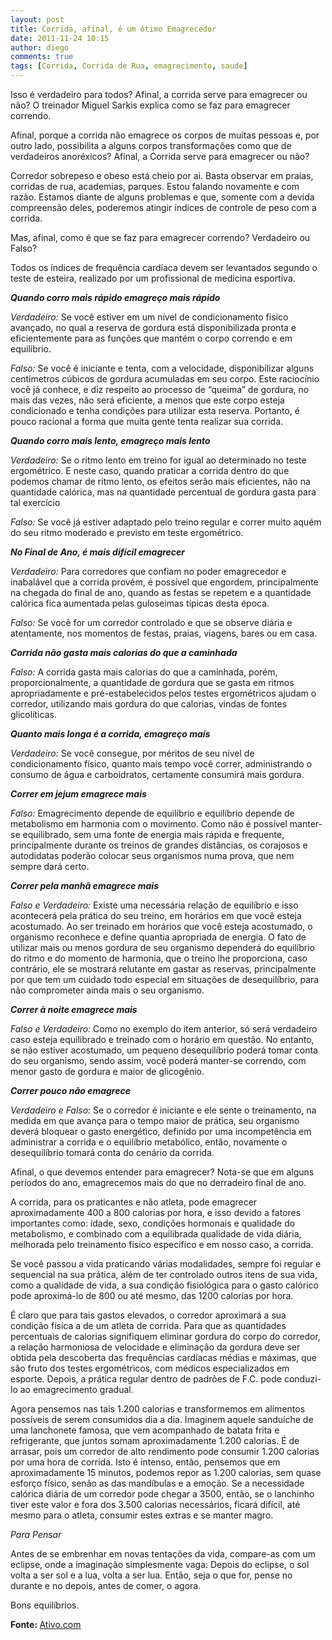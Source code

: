 ```yaml
---
layout: post
title: Corrida, afinal, é um ótimo Emagrecedor
date: 2011-11-24 10:15
author: diego
comments: true
tags: [Corrida, Corrida de Rua, emagrecimento, saude]
---
```

Isso é verdadeiro para todos? Afinal, a corrida serve para emagrecer ou não? O treinador Miguel Sarkis explica como se faz para emagrecer correndo.

Afinal, porque a corrida não emagrece os corpos de muitas pessoas e, por outro lado, possibilita a alguns corpos transformações como que de verdadeiros anoréxicos? Afinal, a Corrida serve para emagrecer ou não?

Corredor sobrepeso e obeso está cheio por ai. Basta observar em praias, corridas de rua, academias, parques. Estou falando novamente e com razão. Estamos diante de alguns problemas e que, somente com a devida compreensão deles, poderemos atingir índices de controle de peso com a corrida.

Mas, afinal, como é que se faz para emagrecer correndo? Verdadeiro ou Falso?

Todos os índices de frequência cardíaca devem ser levantados segundo o teste de esteira, realizado por um profissional de medicina esportiva.

<em><strong>Quando corro mais rápido emagreço mais rápido</strong></em>

<em>Verdadeiro:</em> Se você estiver em um nível de condicionamento físico avançado, no qual a reserva de gordura está disponibilizada pronta e eficientemente para as funções que mantém o corpo correndo e em equilíbrio.

<em>Falso:</em> Se você é iniciante e tenta, com a velocidade, disponibilizar alguns centímetros cúbicos de gordura acumuladas em seu corpo. Este raciocínio você já conhece, e diz respeito ao processo de “queima” de gordura, no mais das vezes, não será eficiente, a menos que este corpo esteja condicionado e tenha condições para utilizar esta reserva. Portanto, é pouco racional a forma que muita gente tenta realizar sua corrida.

<em><strong>Quando corro mais lento, emagreço mais lento</strong></em>

<em>Verdadeiro:</em> Se o ritmo lento em treino for igual ao determinado no teste ergométrico. E neste caso, quando praticar a corrida dentro do que podemos chamar de ritmo lento, os efeitos serão mais eficientes, não na quantidade calórica, mas na quantidade percentual de gordura gasta para tal exercício

<em>Falso:</em> Se você já estiver adaptado pelo treino regular e correr muito aquém do seu ritmo moderado e previsto em teste ergométrico.

<em><strong>No Final de Ano, é mais difícil emagrecer</strong></em>

<em>Verdadeiro:</em> Para corredores que confiam no poder emagrecedor e inabalável que a corrida provém, é possível que engordem, principalmente na chegada do final de ano, quando as festas se repetem e a quantidade calórica fica aumentada pelas guloseimas típicas desta época.

<em>Falso:</em> Se você for um corredor controlado e que se observe diária e atentamente, nos momentos de festas, praias, viagens, bares ou em casa.

<em><strong>Corrida não gasta mais calorias do que a caminhada</strong></em>

<em>Falso:</em> A corrida gasta mais calorias do que a caminhada, porém, proporcionalmente, a quantidade de gordura que se gasta em ritmos apropriadamente e pré-estabelecidos pelos testes ergométricos ajudam o corredor, utilizando mais gordura do que calorias, vindas de fontes glicolíticas.

<em><strong>Quanto mais longa é a corrida, emagreço mais</strong></em>

<em>Verdadeiro:</em> Se você consegue, por méritos de seu nível de condicionamento físico, quanto mais tempo você correr, administrando o consumo de água e carboidratos, certamente consumirá mais gordura.

<em><strong>Correr em jejum emagrece mais</strong></em>

<em>Falso:</em> Emagrecimento depende de equilíbrio e equilíbrio depende de metabolismo em harmonia com o movimento. Como não é possível manter-se equilibrado, sem uma fonte de energia mais rápida e frequente, principalmente durante os treinos de grandes distâncias, os corajosos e autodidatas poderão colocar seus organismos numa prova, que nem sempre dará certo.

<em><strong>Correr pela manhã emagrece mais</strong></em>

<em>Falso e Verdadeiro:</em> Existe uma necessária relação de equilíbrio e isso acontecerá pela prática do seu treino, em horários em que você esteja acostumado. Ao ser treinado em horários que você esteja acostumado, o organismo reconhece e define quantia apropriada de energia. O fato de utilizar mais ou menos gordura de seu organismo dependerá do equilíbrio do ritmo e do momento de harmonia, que o treino lhe proporciona, caso contrário, ele se mostrará relutante em gastar as reservas, principalmente por que tem um cuidado todo especial em situações de desequilíbrio, para não comprometer ainda mais o seu organismo.

<em><strong>Correr à noite emagrece mais</strong></em>

<em>Falso e Verdadeiro:</em> Como no exemplo do item anterior, só será verdadeiro caso esteja equilibrado e treinado com o horário em questão. No entanto, se não estiver acostumado, um pequeno desequilíbrio poderá tomar conta do seu organismo, sendo assim, você poderá manter-se correndo, com menor gasto de gordura e maior de glicogênio.

<em><strong>Correr pouco não emagrece</strong></em>

<em>Verdadeiro e Falso:</em> Se o corredor é iniciante e ele sente o treinamento, na medida em que avança para o tempo maior de prática, seu organismo deverá bloquear o gasto energético, definido por uma incompetência em administrar a corrida e o equilíbrio metabólico, então, novamente o desequilíbrio tomará conta do cenário da corrida.

Afinal, o que devemos entender para emagrecer? Nota-se que em alguns períodos do ano, emagrecemos mais do que no derradeiro final de ano.

A corrida, para os praticantes e não atleta, pode emagrecer aproximadamente 400 a 800 calorias por hora, e isso devido a fatores importantes como: idade, sexo, condições hormonais e qualidade do metabolismo, e combinado com a equilibrada qualidade de vida diária, melhorada pelo treinamento físico especifico e em nosso caso, a corrida.

Se você passou a vida praticando várias modalidades, sempre foi regular e sequencial na sua prática, além de ter controlado outros itens de sua vida, como a qualidade de vida, a sua condição fisiológica para o gasto calórico pode aproximá-lo de 800 ou até mesmo, das 1200 calorias por hora.

É claro que para tais gastos elevados, o corredor aproximará a sua condição física a de um atleta de corrida. Para que as quantidades percentuais de calorias signifiquem eliminar gordura do corpo do corredor, a relação harmoniosa de velocidade e eliminação da gordura deve ser obtida pela descoberta das frequências cardíacas médias e máximas, que são fruto dos testes ergométricos, com médicos especializados em esporte. Depois, a prática regular dentro de padrões de F.C. pode conduzi-lo ao emagrecimento gradual.

Agora pensemos nas tais 1.200 calorias e transformemos em alimentos possíveis de serem consumidos dia a dia. Imaginem aquele sanduíche de uma lanchonete famosa, que vem acompanhado de batata frita e refrigerante, que juntos somam aproximadamente 1.200 calorias. É de arrasar, pois um corredor de alto rendimento pode consumir 1.200 calorias por uma hora de corrida. Isto é intenso, então, pensemos que em aproximadamente 15 minutos, podemos repor as 1.200 calorias, sem quase esforço físico, senão as das mandíbulas e a emoção. Se a necessidade calórica diária de um corredor pode chegar a 3500, então, se o lanchinho tiver este valor e fora dos 3.500 calorias necessários, ficará difícil, até mesmo para o atleta, consumir estes extras e se manter magro.

<em>Para Pensar</em>

Antes de se embrenhar em novas tentações da vida, compare-as com um eclipse, onde a imaginação simplesmente vaga: Depois do eclipse, o sol volta a ser sol e a lua, volta a ser lua. Então, seja o que for, pense no durante e no depois, antes de comer, o agora.

Bons equilíbrios.

<strong>Fonte: </strong><a href="http://www.ativo.com/Esportes/Pages/CorridaSempreEmagrece.aspx" target="_blank">Ativo.com</a>
